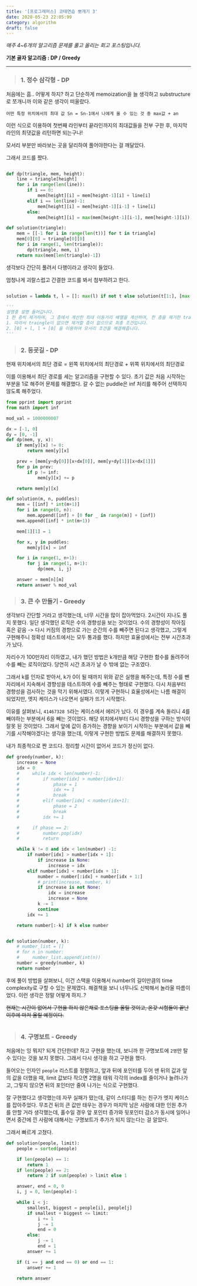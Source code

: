 ```yaml
---
title: '[프로그래머스] 코테연습 뽀개기 3'
date: 2020-05-23 22:05:99
category: algorithm
draft: false
---
```


_매주 4~6개의 알고리즘 문제를 풀고 올리는 회고 포스팅입니다._

**기본 골자 알고리즘 : DP / Greedy**

<hr>

> ### 1. 정수 삼각형 - DP

처음에는 흠.. 어떻게 하지? 하고 단순하게
memoization을 늘 생각하고 substructure로 쪼개니까 이와 같은 생각이 떠올랐다.

`어떤 특정 위치에서의 최대 값 Sn = Sn-1에서 나에게 올 수 있는 것 중 max값 + an`

이런 식으로 이용하여 첫번째 라인부터 끝라인까지의 최대값들을 전부 구한 후, 마지막 라인의 최댓값을 리턴하면 되는구나!

모서리 부분만 바라보는 곳을 달리하여 풀어야한다는 걸 깨달았다.

그래서 코드를 짰다.

```python

def dp(triangle, mem, height):
    line = triangle[height]
    for i in range(len(line)):
        if i == 0:
            mem[height][i] = mem[height-1][i] + line[i]
        elif i == len(line)-1:
            mem[height][i] = mem[height-1][i-1] + line[i]
        else:
            mem[height][i] = max(mem[height-1][i-1], mem[height-1][i]) + line[i]

def solution(triangle):
    mem = [[-1 for i in range(len(t))] for t in triangle]
    mem[0][0] = triangle[0][0]
    for i in range(1, len(triangle)):
        dp(triangle, mem, i)
    return max(mem[len(triangle)-1])

```

생각보다 간단히 풀려서 다행이라고 생각이 들었다.

엄청나게 괴랄스럽고 간결한 코드를 봐서 첨부하려고 한다.

```python

solution = lambda t, l = []: max(l) if not t else solution(t[1:], [max(x,y)+z for x,y,z in zip([0]+l, l+[0], t[0])])

'''
설명충 설명 들어갑니다.
1 한 층씩 제거하며, 그 층에서 계산한 최대 이동거리 배열을 계산하여, 한 층을 제거한 traingle을 첫번째 input, 이동거리 배열을 두 번째 input으로 넣어줍니다.
1. 따라서 traingle이 없으면 제거할 층이 없으므로 최종 조건입니다.
2. [0] + l, l + [0] 을 이용하여 모서리 조건을 해결해줍니다.
'''
```

> ### 2. 등굣길 - DP

현재 위치에서의 최단 경로 = 왼쪽 위치에서의 최단경로 + 위쪽 위치에서의 최단경로

이를 이용해서 최단 경로를 세는 알고리즘을 구현할 수 있다.
초기 값은 처음 시작하는 부분을 1로 해주어 문제를 해결했다.
갈 수 없는 puddle은 inf 처리를 해주어 선택하지 않도록 해주었다.

```python
from pprint import pprint
from math import inf

mod_val = 1000000007

dx = [-1, 0]
dy = [0, -1]
def dp(mem, y, x):
    if mem[y][x] != 0:
        return mem[y][x]

    prev = [mem[y+dy[0]][x+dx[0]], mem[y+dy[1]][x+dx[1]]]
    for p in prev:
        if p != inf:
            mem[y][x] += p

    return mem[y][x]

def solution(m, n, puddles):
    mem = [[inf] * int(m+1)]
    for i in range(0, n):
        mem.append([inf] + [0 for _ in range(m)] + [inf])
    mem.append([inf] * int(m+1))

    mem[1][1] = 1

    for x, y in puddles:
        mem[y][x] = inf

    for i in range(1, n+1):
        for j in range(1, m+1):
            dp(mem, i, j)

    answer = mem[n][m]
    return answer % mod_val
```

> ### 3. 큰 수 만들기 - Greedy

생각보다 간단할 거라고 생각했는데, 너무 시간을 많이 잡아먹었다. 2시간이 지나도 풀지 못했다. 일단 생각했던 로직은 수의 경향성을 보는 것이었다. 수의 경향성이 작아짐 혹은 같음 -> 다시 커짐의 경향으로 가는 순간의 수를 빼주면 된다고 생각했고, 그렇게 구현해주니 정확성 테스트에서는 모두 통과를 했다. 하지만 효율성에서는 전부 시간초과가 났다.

자리수가 100만자리 이하였고, 내가 했던 방법은 k개만큼 해당 구현한 함수를 돌려주어 수를 빼는 로직이었다. 당연히 시간 초과가 날 수 밖에 없는 구조였다.

그래서 k를 인자로 받아서, k가 0이 될 때까지 위와 같은 실행을 해주는데, 특정 수를 뺀 자리에서 지속해서 경향성을 테스트하여 수를 빼주는 형태로 구현했다. 다시 처음부터 경향성을 검사하는 것을 막기 위해서였다. 이렇게 구현하니 효율성에서는 나름 해결이 되었지만, 엣지 케이스가 나오면서 실패가 뜨기 시작했다.

이유를 살펴보니, `41467328 5`라는 케이스에서 에러가 났다. 이 경우를 계속 돌리니 4를 빼야하는 부분에서 6을 빼는 것이었다. 해당 위치에서부터 다시 경향성을 구하는 방식이 잘못 된 것이었다. 그래서 앞에 값이 증가하는 경향을 보이기 시작하는 부분에서 값을 빼기를 시작해야겠다는 생각을 했는데, 이렇게 구현한 방법도 문제를 해결하지 못했다.

내가 최종적으로 짠 코드다. 정리할 시간이 없어서 코드가 정신이 없다.

```python
def greedy(number, k):
    increase = None
    idx = 0
    #     while idx < len(number)-1:
    #         if number[idx] > number[idx+1]:
    #             phase = 1
    #             idx += 1
    #             break
    #         elif number[idx] < number[idx+1]:
    #             phase = 2
    #             break
    #         idx += 1

    #     if phase == 2:
    #         number.pop(idx)
    #         return

    while k != 0 and idx < len(number) -1:
        if number[idx] > number[idx + 1]:
            if increase is None:
                increase = idx
        elif number[idx] < number[idx + 1]:
            number = number[:idx] + number[idx + 1:]
            # print(increase, number, k)
            if increase is not None:
                idx = increase
                increase = None
            k -= 1
            continue
        idx += 1

    return number[:-k] if k else number


def solution(number, k):
    # number_list = []
    # for n in number:
    #     number_list.append(int(n))
    number = greedy(number, k)
    return number
```

후에 풀이 방법을 살펴보니, 이건 스택을 이용해서 number의 길이만큼의 time complexity로 구할 수 있는 문제였다. 해결책을 보니 너무나도 신박해서 놀라울 따름이었다. 이런 생각은 정말 어떻게 하지..?

~~현재는 시간이 없어서 구현을 하지 않은채로 포스팅을 올릴 것이고, 온갖 시험들이 끝난 이후에 마저 올릴 예정이다.~~

```python

```

> ### 4. 구명보트 - Greedy

처음에는 잉 뭐지? 되게 간단한데? 하고 구현을 했는데, 보니까 한 구명보트에 `2명`만 탈 수 있다는 것을 보지 못했다. 그래서 다시 생각을 하고 구현을 했다.

들어오는 인자인 `people` 리스트를 정렬하고, 앞과 뒤에 포인터를 두어 맨 뒤의 값과 앞의 값을 더했을 때, limit 값보다 작으면 2명을 태워 각각의 index를 줄이거나 늘려나가고, 그렇지 않으면 뒤의 포인터만 줄여 나가는 식으로 구현했다.

잘 구현했다고 생각했는데 자꾸 실패가 떴는데, 같이 스터디를 하는 친구가 엣지 케이스를 잡아주었다. 무조건 뒤의 큰 값만 태우는 경우가 마지막 남은 사람에 대한 인원 추가를 안할 거라 생각했는데, 홀수일 경우 앞 포인터 증가와 뒷포인터 감소가 동시에 일어나면서 중간에 낀 사람에 대해서는 구명보트가 추가가 되지 않는다는 걸 알았다.

그래서 빠르게 고쳤다.

```python
def solution(people, limit):
    people = sorted(people)

    if len(people) == 1:
        return 1
    if len(people) == 2:
        return 2 if sum(people) > limit else 1

    answer, end = 0, 0
    i, j = 0, len(people)-1

    while i < j:
        smallest, biggest = people[i], people[j]
        if smallest + biggest <= limit:
            i += 1
            j -= 1
            end = 0
        else:
            j -= 1
            end = 1
        answer += 1

    if (i == j and end == 0) or end == 1:
        answer += 1

    return answer
```
